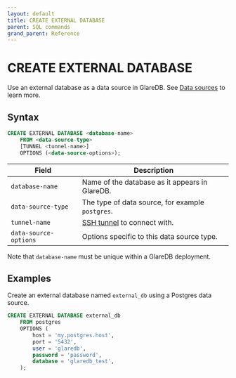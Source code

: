 ```yaml
---
layout: default
title: CREATE EXTERNAL DATABASE
parent: SQL commands
grand_parent: Reference
---
```


# CREATE EXTERNAL DATABASE

Use an external database as a data source in GlareDB. See [Data sources] to
learn more.

## Syntax

```sql
CREATE EXTERNAL DATABASE <database-name>
    FROM <data-source-type>
    [TUNNEL <tunnel-name>]
    OPTIONS (<data-source-options>);
```

| Field                 | Description                                      |
| --------------------- | ------------------------------------------------ |
| `database-name`       | Name of the database as it appears in GlareDB.   |
| `data-source-type`    | The type of data source, for example `postgres`. |
| `tunnel-name`         | [SSH tunnel] to connect with.                    |
| `data-source-options` | Options specific to this data source type.       |

Note that `database-name` must be unique within a GlareDB deployment.

## Examples

Create an external database named `external_db` using a Postgres data source.

```sql
CREATE EXTERNAL DATABASE external_db
    FROM postgres
    OPTIONS (
        host = 'my.postgres.host',
        port = '5432',
        user = 'glaredb',
        password = 'password',
        database = 'glaredb_test',
    );
```

[Data sources]: /docs/data-sources
[SSH tunnel]: /data-sources/securing-connections.html
